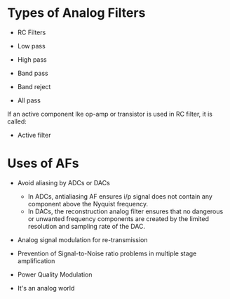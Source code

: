 # Types of Analog Filters
- RC Filters

- Low pass
- High pass
- Band pass
- Band reject
- All pass

If an active component lke op-amp or transistor is used in RC filter, it is called:
- Active filter

# Uses of AFs
- Avoid aliasing by ADCs or DACs
	- In ADCs, antialiasing AF ensures i/p signal does not contain any component above the Nyquist frequency.
	- In DACs, the reconstruction analog filter ensures that no dangerous or unwanted frequency components are created by the limited resolution and sampling rate of the DAC.
- Analog signal modulation for re-transmission
- Prevention of Signal-to-Noise ratio problems in multiple stage amplification
- Power Quality Modulation

- It's an analog world